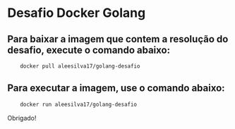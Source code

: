 # Desafio Docker Golang


## Para baixar a imagem que contem a resolução do desafio, execute o comando abaixo:

```bash
    docker pull aleesilva17/golang-desafio
```

## Para executar a imagem, use o comando abaixo:

```bash
    docker run aleesilva17/golang-desafio
```

Obrigado!
